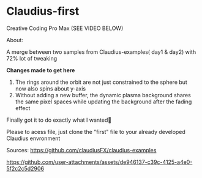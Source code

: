 # Claudius-first

Creative Coding Pro Max (SEE VIDEO BELOW)

About:


A merge between two samples from Claudius-examples( day1 & day2) with 72% lot of tweaking 

**Changes made to get here** 
1. The rings around the orbit are not just constrained to the sphere but now also spins about y-axis
2. Without adding a new buffer, the dynamic plasma background shares the same pixel spaces while updating the background after the fading effect

Finally got it to do exactly what I wanted🚀

Please to acess file, just clone the "first" file to your already developed Claudius envronment

Sources: https://github.com/claudiusFX/claudius-examples



https://github.com/user-attachments/assets/de946137-c39c-4125-a4e0-5f2c2c5d2906


